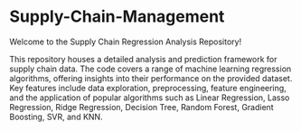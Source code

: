# Supply-Chain-Management

Welcome to the Supply Chain Regression Analysis Repository!

This repository houses a detailed analysis and prediction framework for supply chain data. The code covers a range of machine learning regression algorithms, offering insights into their performance on the provided dataset. Key features include data exploration, preprocessing, feature engineering, and the application of popular algorithms such as Linear Regression, Lasso Regression, Ridge Regression, Decision Tree, Random Forest, Gradient Boosting, SVR, and KNN.
